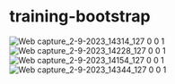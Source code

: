 # training-bootstrap
![Web capture_2-9-2023_14314_127 0 0 1](https://github.com/Shimoo2001ll/training-bootstrap/assets/89547012/4cf200cb-2975-4116-b2bd-f77b87866ca7)
![Web capture_2-9-2023_14228_127 0 0 1](https://github.com/Shimoo2001ll/training-bootstrap/assets/89547012/5815dedd-6d82-49f1-852d-acc1ae631ffc)
![Web capture_2-9-2023_14154_127 0 0 1](https://github.com/Shimoo2001ll/training-bootstrap/assets/89547012/6054d215-c561-4b6d-9b8d-db38d7ec9191)
![Web capture_2-9-2023_14344_127 0 0 1](https://github.com/Shimoo2001ll/training-bootstrap/assets/89547012/e31dc7c5-31b1-4455-81a5-7d3b8d5d3457)
